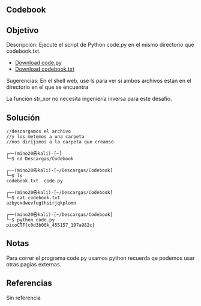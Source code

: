 ## Codebook
## Objetivo 
Descripción:
Ejecute el script de Python code.py en el mismo directorio que codebook.txt.
-   [Download code.py](https://artifacts.picoctf.net/c/102/code.py)
-   [Download codebook.txt](https://artifacts.picoctf.net/c/102/codebook.txt)


Sugerencias:
En el shell web, use ls para ver si ambos archivos están en el directorio en el que se encuentra

La función str_xor no necesita ingeniería inversa para este desafío.

## Solución 
``` shell
//descargamos el archivo
//y los metemos a una carpeta
//nos dirijimos a la carpeta que creamso

┌──(mino20㉿kali)-[~]
└─$ cd Descargas/Codebook 
                                                                   
┌──(mino20㉿kali)-[~/Descargas/Codebook]
└─$ ls
codebook.txt  code.py
                                                   
┌──(mino20㉿kali)-[~/Descargas/Codebook]
└─$ cat codebook.txt 
azbycxdwevfugthsirjqkplomn
                                                   
┌──(mino20㉿kali)-[~/Descargas/Codebook]
└─$ python code.py        
picoCTF{c0d3b00k_455157_197a982c}    
```

## Notas
Para correr el programa code.py usamos python
recuerda qe podemos usar otras pagias externas.

## Referencias
Sin referencia